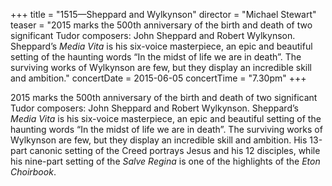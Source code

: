 +++
title = "1515—Sheppard and Wylkynson"
director = "Michael Stewart"
teaser = "2015 marks the 500th anniversary of the birth and death of two significant Tudor composers: John Sheppard and Robert Wylkynson. Sheppard’s *Media Vita* is his six-voice masterpiece, an epic and beautiful setting of the haunting words “In the midst of life we are in death”. The surviving works of Wylkynson are few, but they display an incredible skill and ambition."
concertDate = 2015-06-05
concertTime = "7.30pm"
+++

2015 marks the 500th anniversary of the birth and death of two significant Tudor composers: John Sheppard and Robert Wylkynson. Sheppard’s *Media Vita* is his six-voice masterpiece, an epic and beautiful setting of the haunting words “In the midst of life we are in death”. The surviving works of Wylkynson are few, but they display an incredible skill and ambition. His 13-part canonic setting of the Creed portrays Jesus and his 12 disciples, while his nine-part setting of the *Salve Regina* is one of the highlights of the *Eton Choirbook*.
